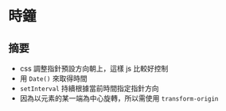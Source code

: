 # 時鐘

## 摘要

- css 調整指針預設方向朝上，這樣 js 比較好控制
- 用 `Date()` 來取得時間
- `setInterval` 持續根據當前時間指定指針方向
- 因為以元素的某一端為中心旋轉，所以需使用 `transform-origin`
